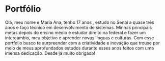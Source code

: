 # Portfólio

Olá, meu nome e Maria Ana, tenho 17 anos , estudo no Senai a quase três anos e faço técnico em desenvolvimento de sistemas.
Minhas principais metas depois do ensino médio é estudar direito na federal e fazer um intercambio,
meu objetivo e aprender novas línguas e culturas.
Com esse portfolio busco te surpreender com a criatividade e inovação que trouxe por meio de meus aprofundados estudos
durante esses anos feitos com uma imensa dedicação. Desde já muito obrigada!
